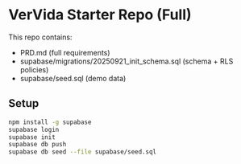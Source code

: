# VerVida Starter Repo (Full)

This repo contains:
- PRD.md (full requirements)
- supabase/migrations/20250921_init_schema.sql (schema + RLS policies)
- supabase/seed.sql (demo data)

## Setup

```bash
npm install -g supabase
supabase login
supabase init
supabase db push
supabase db seed --file supabase/seed.sql
```
